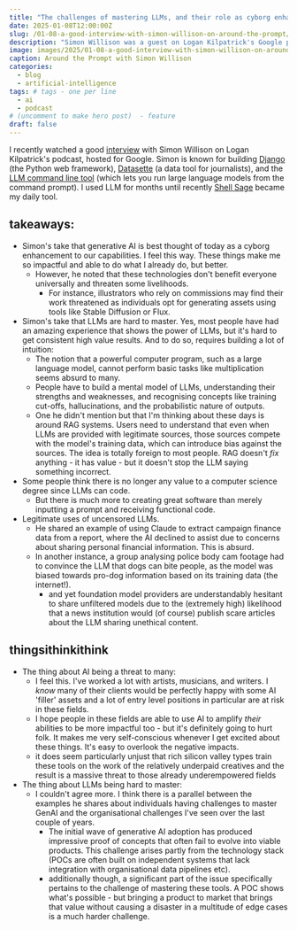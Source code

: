 ```yaml
---
title: "The challenges of mastering LLMs, and their role as cyborg enhancement"
date: 2025-01-08T12:00:00Z
slug: /01-08-a-good-interview-with-simon-willison-on-around-the-prompt/
description: "Simon Willison was a guest on Logan Kilpatrick's Google podcast. Topics covered: AI as a 'cyborg enhancement', the non-intuitive challenges of mastering LLM use, and the legitimate need for uncensored language models in fields like journalism."
image: images/2025/01-08-a-good-interview-with-simon-willison-on-around-the-prompt.png
caption: Around the Prompt with Simon Willison
categories:
  - blog
  - artificial-intelligence
tags: # tags - one per line
  - ai
  - podcast 
# (uncomment to make hero post)  - feature
draft: false
---
```


I recently watched a good [interview](https://www.youtube.com/watch?v=rLcKbvmegag) with Simon Willison on Logan Kilpatrick's podcast, hosted for Google. Simon is known for building [Django](https://www.djangoproject.com/) (the Python web framework), [Datasette](https://datasette.io/) (a data tool for journalists), and the [LLM command line tool](https://github.com/simonw/llm) (which lets you run large language models from the command prompt). I used LLM for months until recently [Shell Sage](https://www.answer.ai/posts/2024-12-05-introducing-shell-sage.html) became my daily tool.


## takeaways:

- Simon's take that generative AI is best thought of today as a cyborg enhancement to our capabilities. I feel this way. These things make me so impactful and able to do what I already do, but better.  
  - However, he noted that these technologies don't benefit everyone universally and threaten some  livelihoods. 
    - For instance, illustrators who rely on commissions may find their work threatened as individuals opt for generating assets using tools like Stable Diffusion or Flux.
- Simon's take that LLMs are hard to master. Yes, most people have had an amazing experience that shows the power of LLMs, but it's hard to get consistent high value results. And to do so, requires building a lot of intuition:
  -  The notion that a powerful computer program, such as a large language model, cannot perform basic tasks like multiplication seems absurd to many. 
  -  People have to build a mental model of LLMs, understanding their strengths and weaknesses, and recognising concepts like training cut-offs, hallucinations, and the probabilistic nature of outputs.
  -  One he didn't mention but that I'm thinking about these days is around RAG systems. Users need to understand that even when LLMs are provided with legitimate sources, those sources compete with the model's training data, which can introduce bias against the sources.  The idea is totally foreign to most people. RAG doesn't *fix* anything - it has value - but it doesn't stop the LLM saying something incorrect.
-  Some people think there is no longer any value to a computer science degree since LLMs can code.    
    - But there is much more to creating great software than merely inputting a prompt and receiving functional code.
- Legitimate uses of uncensored LLMs. 
  - He shared an example of using Claude to extract campaign finance data from a report, where the AI declined to assist due to concerns about sharing personal financial information. This is absurd. 
  - In another instance, a group analysing police body cam footage had to convince the LLM that dogs can bite people, as the model was biased towards pro-dog information based on its training data (the internet!). 
    - and yet foundation model providers are understandably hesitant to share unfiltered models due to the (extremely high) likelihood that a news institution would (of course) publish scare articles about the LLM sharing unethical content.
    

## thingsithinkithink

- The thing about AI being a threat to many:
  - I feel this.  I've worked a lot with artists, musicians, and writers.  I *know* many of their clients would be perfectly happy with some AI 'filler' assets and a lot of entry level positions in particular are at risk in these fields.
  - I hope people in these fields are able to use AI to amplify *their* abilities to be more impactful too - but it's definitely going to hurt folk.  It makes me very self-conscious whenever I get excited about these things.  It's easy to overlook the negative impacts.
  - it does seem particularly unjust that rich silicon valley types train these tools on the work of the relatively underpaid creatives and the result is a massive threat to those already underempowered fields
- The thing about LLMs being hard to master:
  - I couldn't agree more.  I think there is a parallel between the examples he shares about individuals having challenges to master GenAI and the organisational challenges I've seen over the last couple of years.
    - The initial wave of generative AI adoption has produced impressive proof of concepts that often fail to evolve into viable products. This challenge arises partly from the technology stack (POCs are often built on independent systems that lack integration with organisational data pipelines etc). 
    - additionally though, a significant part of the issue specifically pertains to the challenge of mastering these tools.  A POC shows what's possible - but bringing a product to market that brings that value without causing a disaster in a multitude of edge cases is a much harder challenge.
      


